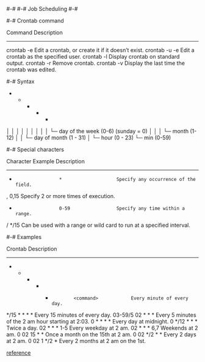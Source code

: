 #-#
#-# Job Scheduling
#-#

#-# Crontab command

Command                                    Description
-------                                    -----------
crontab -e <file>                          Edit a crontab, or create it if it doesn’t exist.
crontab -u <user> -e <file>                Edit a crontab as the specified user.
crontab -l <file>                          Display crontab on standard output.
crontab -r <file>                          Remove crontab.
crontab -v <file>                          Display the last time the crontab was edited.


#-# Syntax

* * * * * <command-to-be-executed>
│ │ │ │ │
│ │ │ │ └─ day of the week (0-6) (sunday = 0)
│ │ │ └─ month (1-12)
│ │ └─ day of month (1 - 31)
│ └─ hour (0 - 23)
└─ min (0-59)


#-# Special characters

Character             Example              Description
---------             -------              -----------
*                     *                    Specify any occurrence of the field.
,                     0,15                 Specify 2 or more times of execution.
-                     0-59                 Specify any time within a range.
/                     */15                 Can be used with a range or wild card to run at a specified interval.


#-# Examples

Crontab                                    Description
-------                                    -----------
* * * * *             <command>            Every minute of every day.
*/15 * * * *          <command>            Every 15 minutes of every day.
03-59/5 02 * * *      <command>            Every 5 minutes of the 2 am hour starting at 2:03.
0 * * * *             <command>            Every day at midnight.
0 */12 * * *          <command>            Twice a day.
02 * * * 1-5          <command>            Every weekday at 2 am.
02 * * * 6,7          <command>            Weekends at 2 am.
0 02 15 * *           <command>            Once a month on the 15th at 2 am.
0 02 */2 * *          <command>            Every 2 days at 2 am.
0 02 1 */2 *          <command>            Every 2 months at 2 am on the 1st.


[reference](https://github.com/vrachieru/cheatsheet)
